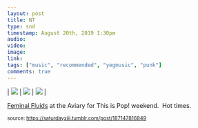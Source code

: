 ```yaml
---
layout: post
title: NT
type: snd
timestamp: August 20th, 2019 1:30pm
audio: 
video: 
image: 
link: 
tags: ["music", "recommended", "yegmusic", "punk"]
comments: true
---
```


| <img src="https://saturdayxiii.github.io/media/187147816849_0.gif"/> | <img src="https://saturdayxiii.github.io/media/187147816849_1.gif"/> | <img src="https://saturdayxiii.github.io/media/187147816849_2.gif"/> |

<a href="https://feminalfluids.bandcamp.com" target="_blank">Feminal Fluids</a> at the Aviary for This is Pop! weekend.  Hot times.
 
  
<small>source: https://saturdayxiii.tumblr.com/post/187147816849</small>